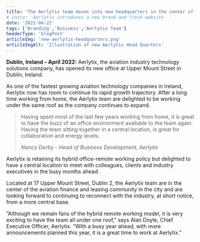 ```yaml
---
title: 'The Aerlytix team moves into new headquarters in the center of Dublin'
# intro: 'Aerlytix introduces a new brand and fresh website  '
date: '2022-04-22'
tags: ['Branding','Business','Aerlytix Team']
headerType: 'blogPost'
articleImg: 'new-aerlytix-headquarters.png'
articleImgAlt: 'Illustration of new Aerlytix Head Quarters'
---
```


**Dublin, Ireland – April 2022:** Aerlytix, the aviation industry technology solutions company, has opened its new office at Upper Mount Street in Dublin, Ireland.

As one of the fastest growing aviation technology companies in Ireland, Aerlytix now has room to continue its rapid growth trajectory. After a long time working from home, the Aerlytix team are delighted to be working under the same roof as the company continues to expand.

> Having spent most of the last few years working from home, it is great to have the buzz of an office environment available to the team again. Having the team sitting together in a central location, is great for collaboration and energy levels.
>
> <cite>Nancy Derby - Head of Business Development, Aerlytix</cite>

Aerlytix is retaining its hybrid office-remote working policy but delighted to have a central location to meet with colleagues, clients and industry executives in the busy months ahead.  

Located at 17 Upper Mount Street, Dublin 2, the Aerlytix team are in the center of the aviation finance and leasing community in the city and are looking forward to continuing to reconnect with the industry, at short notice, from a more central base.  

“Although we remain fans of the hybrid remote working model, it is very exciting to have the team all under one roof,” says Alan Doyle, Chief Executive Officer, Aerlytix. “With a busy year ahead, with more announcements planned this year, it is a great time to work at Aerlytix.”  